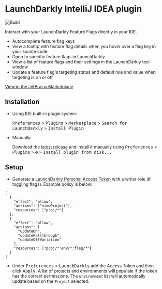 # LaunchDarkly IntelliJ IDEA plugin

![Build](https://github.com/launchdarkly/ld-intellij/workflows/Build/badge.svg)

<!-- Plugin description -->
Interact with your LaunchDarkly Feature Flags directly in your IDE.

- Autocomplete feature flag keys
- View a tooltip with feature flag details when you hover over a flag key in your source code
- Open to specific feature flags in LaunchDarkly
- View a list of feature flags and their settings in the LaunchDarkly tool window
- Update a feature flag's targeting status and default rule and value when targeting is on or off

<!-- Plugin description end -->

[View in the JetBrains Marketplace](https://plugins.jetbrains.com/plugin/15159-launchdarkly)

## Installation

- Using IDE built-in plugin system:

  <kbd>Preferences</kbd> > <kbd>Plugins</kbd> > <kbd>Marketplace</kbd> > <kbd>Search for LaunchDarkly</kbd> >
  <kbd>Install Plugin</kbd>

- Manually:

  Download the [latest release](https://github.com/launchdarkly/ld-intellij/releases/latest) and install it manually
  using
  <kbd>Preferences</kbd> > <kbd>Plugins</kbd> > <kbd>⚙️</kbd> > <kbd>Install plugin from disk...</kbd>

## Setup

- Generate a [LaunchDarkly Personal Access Token](https://docs.launchdarkly.com/home/account-security/api-access-tokens) with a writer role (if toggling flags). Example policy is below:

```
[
  {
    "effect": "allow",
    "actions": ["viewProject"],
    "resources": ["proj/*"]
  },
  {
    "effect": "allow",
    "actions": [
      "updateOn",
      "updateFallthrough",
      "updateOffVariation"
    ],
    "resources": ["proj/*:env/*:flag/*"]
  }
]

```

- Under <kbd>Preferences</kbd> > <kbd>LaunchDarkly</kbd> add the Access Token and then click <kbd>Apply</kbd>.
  A list of projects and environments
  will populate if the token has the correct permissions. The `Environment` list will automatically update based on the `Project` selected.
